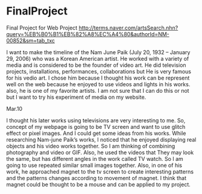 # FinalProject
Final Project for Web Project
http://terms.naver.com/artsSearch.nhn?query=%EB%B0%B1%EB%82%A8%EC%A4%80&authorId=NM-00852&sm=tab_txc

I want to make the timeline of the Nam June Paik (July 20, 1932 – January 29, 2006) who was a Korean American artist. He worked with a variety of media and is considered to be the founder of video art. He did television projects, installations, performances, collaborations but He is very famous for his vedio art. I chose him because I thought his work can be represent well on the web because he enjoyed to use videos and lights in his works. also, he is one of my favorite artists. I am not sure that I can do this or not but I want to try his experiment of media on my website.


Mar.10 

I thought his later works using televisions are very interesting to me. So, concept of my webpage is going to be TV screen and want to use glitch effect or pixel images. And I could get some ideas from his works. While researching Nam-june Paik’s works, I noticed that he enjoyed displaying real objects and his video works together. So I am thinking of combining photography and video or GIF.  Also, he used the videos that They may look the same, but  has different angles in the work called TV watch. So I am going to use repeated similar small images together. Also, in one of his work, he approached magnet to the tv screen to create interesting patterns and the patterns changes according to movement of magnet. I think that magnet could be thought to be a mouse and can be applied to my project.



